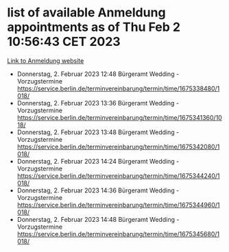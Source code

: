 # list of available Anmeldung appointments as of Thu Feb  2 10:56:43 CET 2023
[Link to Anmeldung website](https://service.berlin.de/terminvereinbarung/termin/tag.php?termin=0&anliegen[]=120686&dienstleisterlist=122210,122217,327316,122219,327312,122227,327314,122231,327346,122243,327348,122252,329742,122260,329745,122262,329748,122254,329751,122271,327278,122273,327274,122277,327276,330436,122280,327294,122282,327290,122284,327292,327539,122291,327270,122285,327266,122286,327264,122296,327268,150230,329760,122301,327282,122297,327286,122294,327284,122312,329763,122314,329775,122304,327330,122311,327334,122309,327332,122281,327352,122279,329772,122276,327324,122274,327326,122267,329766,122246,327318,122251,327320,122257,327322,122208,327298,122226,327300,121362,121364&herkunft=http%3A%2F%2Fservice.berlin.de%2Fdienstleistung%2F120686%2F)
- Donnerstag, 2. Februar 2023 12:48 Bürgeramt Wedding - Vorzugstermine https://service.berlin.de/terminvereinbarung/termin/time/1675338480/1018/
- Donnerstag, 2. Februar 2023 13:36 Bürgeramt Wedding - Vorzugstermine https://service.berlin.de/terminvereinbarung/termin/time/1675341360/1018/
- Donnerstag, 2. Februar 2023 13:48 Bürgeramt Wedding - Vorzugstermine https://service.berlin.de/terminvereinbarung/termin/time/1675342080/1018/
- Donnerstag, 2. Februar 2023 14:24 Bürgeramt Wedding - Vorzugstermine https://service.berlin.de/terminvereinbarung/termin/time/1675344240/1018/
- Donnerstag, 2. Februar 2023 14:36 Bürgeramt Wedding - Vorzugstermine https://service.berlin.de/terminvereinbarung/termin/time/1675344960/1018/
- Donnerstag, 2. Februar 2023 14:48 Bürgeramt Wedding - Vorzugstermine https://service.berlin.de/terminvereinbarung/termin/time/1675345680/1018/
